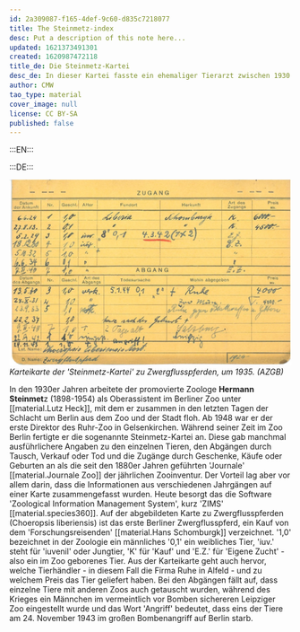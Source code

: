 ```yaml
---
id: 2a309087-f165-4def-9c60-d835c7218077
title: The Steinmetz-index
desc: Put a description of this note here...
updated: 1621373491301
created: 1620987472118
title_de: Die Steinmetz-Kartei
desc_de: In dieser Kartei fasste ein ehemaliger Tierarzt zwischen 1930 und 1945 die Bestände des Berliner Zoos zusammen.
author: CMW
tao_type: material
cover_image: null
license: CC BY-SA
published: false
---
```



:::EN:::

:::DE:::

![Karteikarte mit handschriftlichen Eintragungen](images\cmw\Kartei_Flusspferd1.jpg)
_Karteikarte der 'Steinmetz-Kartei' zu Zwergflusspferden, um 1935. (AZGB)_

In den 1930er Jahren arbeitete der promovierte Zoologe **Hermann Steinmet**z (1898-1954) als Oberassistent im Berliner Zoo unter [[material.Lutz Heck]], mit dem er zusammen in den letzten Tagen der Schlacht um Berlin aus dem Zoo und der Stadt floh. Ab 1948 war er der erste Direktor des Ruhr-Zoo in Gelsenkirchen.
Während seiner Zeit im Zoo Berlin fertigte er die sogenannte Steinmetz-Kartei an. Diese gab manchmal ausführlichere Angaben zu den einzelnen Tieren, den Abgängen durch Tausch, Verkauf oder Tod und die Zugänge durch Geschenke, Käufe oder Geburten an als die seit den 1880er Jahren geführten 'Journale' [[material.Journale Zoo]] der jährlichen Zooinventur. Der Vorteil lag aber vor allem darin, dass die Informationen aus verschiedenen Jahrgängen auf einer Karte zusammengefasst wurden. Heute besorgt das die Software 'Zoological Information Management System', kurz 'ZIMS' [[material.species360]].
Auf der abgebildeten Karte zu Zwergflusspferden (Choeropsis liberiensis) ist das erste Berliner Zwergflusspferd, ein Kauf von dem 'Forschungsreisenden' [[material.Hans Schomburgk]] verzeichnet. '1,0' bezeichnet in der Zoologie ein männliches '0,1' ein weibliches Tier, 'iuv.' steht für 'iuvenil' oder Jungtier, 'K' für 'Kauf' und 'E.Z.' für 'Eigene Zucht' - also ein im Zoo geborenes Tier. Aus der Karteikarte geht auch hervor, welche Tierhändler - in diesem Fall die Firma Ruhe in Alfeld - und zu welchem Preis das Tier geliefert haben. Bei den Abgängen fällt auf, dass einzelne Tiere mit anderen Zoos auch getauscht wurden, während des Krieges ein Männchen im vermeintlich vor Bomben sichereren Leipziger Zoo eingestellt wurde und das Wort 'Angriff' bedeutet, dass eins der Tiere am 24. November 1943 im großen Bombenangriff auf Berlin starb.
